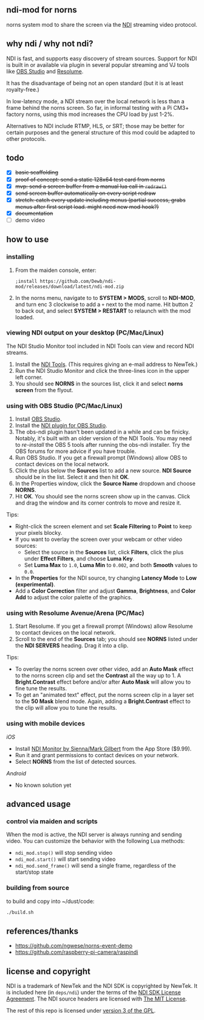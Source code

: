 ## ndi-mod for norns

norns system mod to share the screen via the [NDI](https://streamgeeks.us/what-is-ndi/) 
streaming video protocol.

## why ndi / why not ndi?

NDI is fast, and supports easy discovery of stream sources. Support for NDI is built in
or available via plugin in several popular streaming and VJ tools like [OBS Studio](https://obsproject.com/)
and [Resolume](https://resolume.com/).

It has the disadvantage of being not an open standard (but it is at least royalty-free.)

In low-latency mode, a NDI stream over the local network is less than a frame behind the norns screen. So far, in informal testing with a Pi CM3+ factory norns, using this mod increases the CPU load by just 1-2%.

Alternatives to NDI include RTMP, HLS, or SRT; those may be better for certain purposes and the general structure of this mod could be adapted to other protocols. 

## todo

- [X] ~~basic scaffolding~~
- [X] ~~proof of concept: send a static 128x64 test card from norns~~
- [X] ~~mvp: send a screen buffer from a manual lua call in `redraw()`~~
- [X] ~~send screen buffer automatically on every script redraw~~
- [X] ~~stretch: catch every update including menus (partial success, grabs menus after first script load. might need new mod hook?)~~
- [X] ~~documentation~~
- [ ] demo video

## how to use

### installing

1. From the maiden console, enter:
   ```
   ;install https://github.com/Dewb/ndi-mod/releases/download/latest/ndi-mod.zip
   ```
2. In the norns menu, navigate to to **SYSTEM > MODS**, scroll to **NDI-MOD**, and turn enc 3
   clockwise to add a `+` next to the mod name. Hit button 2 to back out, and select
   **SYSTEM > RESTART** to relaunch with the mod loaded.

### viewing NDI output on your desktop (PC/Mac/Linux)

The NDI Studio Monitor tool included in NDI Tools can view and record NDI streams.

1. Install the [NDI Tools](https://ndi.tv/tools/). (This requires giving an e-mail address to NewTek.)
2. Run the NDI Studio Monitor and click the three-lines icon in the upper left corner.
3. You should see **NORNS** in the sources list, click it and select **norns screen** from the flyout.

### using with OBS Studio (PC/Mac/Linux)

1. Install [OBS Studio](https://obsproject.com/).
2. Install the [NDI plugin for OBS Studio](https://github.com/Palakis/obs-ndi/releases).
3. The obs-ndi plugin hasn't been updated in a while and can be finicky. Notably, it's built with an older version of the NDI Tools. You may need to *re-install* the OBS 5 tools after running the obs-ndi installer. Try the OBS forums for more advice if you have trouble.
4. Run OBS Studio. If you get a firewall prompt (Windows) allow OBS to contact devices on the local network.
5. Click the plus below the **Sources** list to add a new source. **NDI Source** should be in the list. Select it and then hit **OK**.
6. In the Properties window, click the **Source Name** dropdown and choose **NORNS**.
8. Hit **OK**. You should see the norns screen show up in the canvas. Click and drag the window and its corner controls to move and resize it.

Tips:
* Right-click the screen element and set **Scale Filtering** to **Point** to keep your pixels blocky.
* If you want to overlay the screen over your webcam or other video sources:
   * Select the source in the **Sources** list, click **Filters**, click the plus under **Effect Filters**, and choose **Luma Key**.
   * Set **Luma Max** to `1.0`, **Luma Min** to `0.002`, and both **Smooth** values to `0.0`.
* In the **Properties** for the NDI source, try changing **Latency Mode** to **Low (experimental)**.
* Add a **Color Correction** filter and adjust **Gamma**, **Brightness**, and **Color Add** to adjust the color palette of the graphics.

### using with Resolume Avenue/Arena (PC/Mac)

1. Start Resolume. If you get a firewall prompt (Windows) allow Resolume to contact devices on the local network.
2. Scroll to the end of the **Sources** tab; you should see **NORNS** listed under the **NDI SERVERS** heading. Drag it into a clip.

Tips:
   * To overlay the norns screen over other video, add an **Auto Mask** effect to the norns screen clip and set the **Contrast** all the way up to 1. A **Bright.Contrast** effect before and/or after **Auto Mask** will allow you to fine tune the results.
   * To get an "animated text" effect, put the norns screen clip in a layer set to the **50 Mask** blend mode. Again, adding a **Bright.Contrast** effect to the clip will allow you to tune the results.

### using with mobile devices

*iOS*
* Install [NDI Monitor by Sienna/Mark Gilbert](https://apps.apple.com/us/app/ndi-monitor/id1196221514) from the App Store ($9.99).
* Run it and grant permissions to contact devices on your network.
* Select **NORNS** from the list of detected sources.

*Android*
* No known solution yet

## advanced usage

### control via maiden and scripts

When the mod is active, the NDI server is always running and sending video. You can customize the behavior with the following Lua methods:
* `ndi_mod.stop()` will stop sending video
* `ndi_mod.start()` will start sending video
* `ndi_mod.send_frame()` will send a single frame, regardless of the start/stop state

### building from source

to build and copy into ~/dust/code:

```bash
./build.sh
```

## references/thanks

* https://github.com/ngwese/norns-event-demo
* https://github.com/raspberry-pi-camera/raspindi

## license and copyright

NDI is a trademark of NewTek and the NDI SDK is copyrighted by NewTek. It is included here (in `deps/ndi`) under the terms of the [NDI SDK License Agreement](https://233b1d13b450eb6b33b4-ac2a33202ef9b63045cbb3afca178df8.ssl.cf1.rackcdn.com/license/NDI-SDK-License-Agreement-2019.pdf). The NDI source headers are licensed with [The MIT License](https://mit-license.org/).

The rest of this repo is licensed under [version 3 of the GPL](https://www.gnu.org/licenses/gpl-3.0.en.html).
